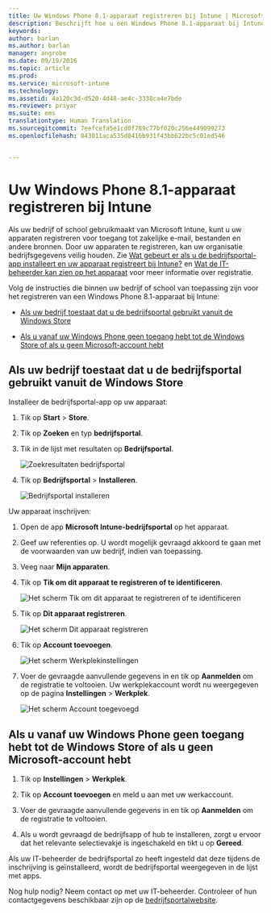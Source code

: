 ```yaml
---
title: Uw Windows Phone 8.1-apparaat registreren bij Intune | Microsoft Intune
description: Beschrijft hoe u een Windows Phone 8.1-apparaat bij Intune kunt inschrijven
keywords: 
author: barlan
ms.author: barlan
manager: angrobe
ms.date: 09/19/2016
ms.topic: article
ms.prod: 
ms.service: microsoft-intune
ms.technology: 
ms.assetid: 4a120c3d-d520-4d48-ae4c-3338ca4e7bde
ms.reviewer: priyar
ms.suite: ems
translationtype: Human Translation
ms.sourcegitcommit: 7eefcefa5e1cd0f789c77bf020c256e449099273
ms.openlocfilehash: 843011aca535d8416b931f43bb622bc5c01ed546


---
```



# Uw Windows Phone 8.1-apparaat registreren bij Intune

Als uw bedrijf of school gebruikmaakt van Microsoft Intune, kunt u uw apparaten registreren voor toegang tot zakelijke e-mail, bestanden en andere bronnen. Door uw apparaten te registreren, kan uw organisatie bedrijfsgegevens veilig houden. Zie [Wat gebeurt er als u de bedrijfsportal-app installeert en uw apparaat registreert bij Intune?](what-happens-if-you-install-the-company-portal-app-and-enroll-your-device-in-intune-windows.md) en [Wat de IT-beheerder kan zien op het apparaat](what-can-your-it-administrator-see-when-you-enroll-your-device-in-intune-windows.md) voor meer informatie over registratie.


Volg de instructies die binnen uw bedrijf of school van toepassing zijn voor het registreren van een Windows Phone 8.1-apparaat bij Intune:

-   [Als uw bedrijf toestaat dat u de bedrijfsportal gebruikt vanuit de Windows Store](#if-your-company-lets-you-use-the-company-portal-from-the-windows-store)

-   [Als u vanaf uw Windows Phone geen toegang hebt tot de Windows Store of als u geen Microsoft-account hebt](#if-you-are-not-allowed-to-access-the-windows-store-from-your-windows-phone-or-if-you-do-not-have-a-microsoft-account)

## Als uw bedrijf toestaat dat u de bedrijfsportal gebruikt vanuit de Windows Store
Installeer de bedrijfsportal-app op uw apparaat:

1.  Tik op **Start** &gt; **Store**.

2.  Tik op **Zoeken** en typ **bedrijfsportal**.

3.  Tik in de lijst met resultaten op **Bedrijfsportal**.

    ![Zoekresultaten bedrijfsportal](./media/WP81-1-CP-search-store-v2.png)

4.  Tik op **Bedrijfsportal** &gt; **Installeren**.

    ![Bedrijfsportal installeren](./media/WP81-2-CP-install-v2.png)

Uw apparaat inschrijven:

1.  Open de app **Microsoft Intune-bedrijfsportal** op het apparaat.

2.  Geef uw referenties op. U wordt mogelijk gevraagd akkoord te gaan met de voorwaarden van uw bedrijf, indien van toepassing.

3.  Veeg naar **Mijn apparaten**.

4.  Tik op **Tik om dit apparaat te registreren of te identificeren**.

    ![Het scherm Tik om dit apparaat te registreren of te identificeren](./media/WP81-enroll-1-swipe-my-devices.png)

5.  Tik op **Dit apparaat registreren**.

    ![Het scherm Dit apparaat registreren](./media/WP81-enroll-2-enroll-this-device.png)

6.  Tik op **Account toevoegen**.

    ![Het scherm Werkplekinstellingen](./media/WP81-enroll-3-workplace-add-acct.png)

7.  Voer de gevraagde aanvullende gegevens in en tik op **Aanmelden** om de registratie te voltooien. Uw werkplekaccount wordt nu weergegeven op de pagina **Instellingen** &gt; **Werkplek**.

    ![Het scherm Account toegevoegd](./media/WP81-enroll-4-account-added.png)

## Als u vanaf uw Windows Phone geen toegang hebt tot de Windows Store of als u geen Microsoft-account hebt

1.  Tik op **Instellingen** &gt; **Werkplek**.

2.  Tik op **Account toevoegen** en meld u aan met uw werkaccount.

3.  Voer de gevraagde aanvullende gegevens in en tik op **Aanmelden** om de registratie te voltooien.

4.  Als u wordt gevraagd de bedrijfsapp of hub te installeren, zorgt u ervoor dat het relevante selectievakje is ingeschakeld en tikt u op **Gereed**.

Als uw IT-beheerder de bedrijfsportal zo heeft ingesteld dat deze tijdens de inschrijving is geïnstalleerd, wordt de bedrijfsportal weergegeven in de lijst met apps.

Nog hulp nodig? Neem contact op met uw IT-beheerder. Controleer of hun contactgegevens beschikbaar zijn op de [bedrijfsportalwebsite](http://portal.manage.microsoft.com).



<!--HONumber=Oct16_HO2-->


